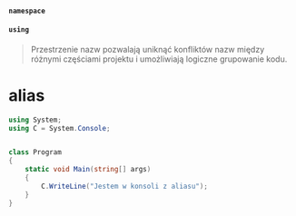 
#### `namespace`
#### `using`

> Przestrzenie nazw pozwalają uniknąć konfliktów nazw między różnymi częściami projektu i umożliwiają logiczne grupowanie kodu.


# alias
```c#
using System;
using C = System.Console;


class Program
{
    static void Main(string[] args)
    {
        C.WriteLine("Jestem w konsoli z aliasu");
    }
}
```





